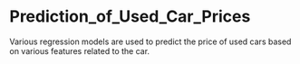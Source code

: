 # Prediction_of_Used_Car_Prices
Various regression models are used to predict the price of used cars based on various features related to the car.
